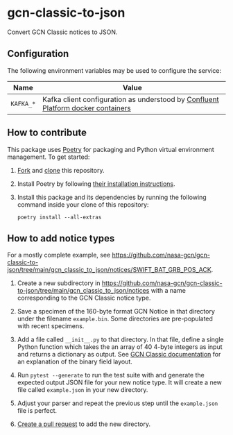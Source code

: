 # gcn-classic-to-json

Convert GCN Classic notices to JSON.

## Configuration

The following environment variables may be used to configure the service:

| Name                 | Value                                                                              |
| -------------------- | ---------------------------------------------------------------------------------- |
| `KAFKA_*`            | Kafka client configuration as understood by [Confluent Platform docker containers] |

[Confluent Platform docker containers]: https://docs.confluent.io/platform/current/installation/docker/config-reference.html

## How to contribute

This package uses [Poetry](https://python-poetry.org) for packaging and Python virtual environment management. To get started:

1.  [Fork](https://docs.github.com/en/pull-requests/collaborating-with-pull-requests/working-with-forks/fork-a-repo) and [clone](https://docs.github.com/en/pull-requests/collaborating-with-pull-requests/working-with-forks/fork-a-repo#cloning-your-forked-repository) this repository.

2.  Install Poetry by following [their installation instructions](https://python-poetry.org/docs/#installation).

3.  Install this package and its dependencies by running the following command inside your clone of this repository:

        poetry install --all-extras

## How to add notice types

For a mostly complete example, see https://github.com/nasa-gcn/gcn-classic-to-json/tree/main/gcn_classic_to_json/notices/SWIFT_BAT_GRB_POS_ACK.

1.  Create a new subdirectory in https://github.com/nasa-gcn/gcn-classic-to-json/tree/main/gcn_classic_to_json/notices with a name corresponding to the GCN Classic notice type.

2.  Save a specimen of the 160-byte format GCN Notice in that directory under the filename `example.bin`. Some directories are pre-populated with recent specimens.

3.  Add a file called `__init__.py` to that directory. In that file, define a single Python function which takes the an array of 40 4-byte integers as input and returns a dictionary as output. See [GCN Classic documentation](https://gcn.gsfc.nasa.gov/sock_pkt_def_doc.html) for an explanation of the binary field layout.

4.  Run `pytest --generate` to run the test suite with and generate the expected output JSON file for your new notice type. It will create a new file called `example.json` in your new directory.

5.  Adjust your parser and repeat the previous step until the `example.json` file is perfect.

6.  [Create a pull request](https://docs.github.com/en/pull-requests/collaborating-with-pull-requests/proposing-changes-to-your-work-with-pull-requests/creating-a-pull-request) to add the new directory.
